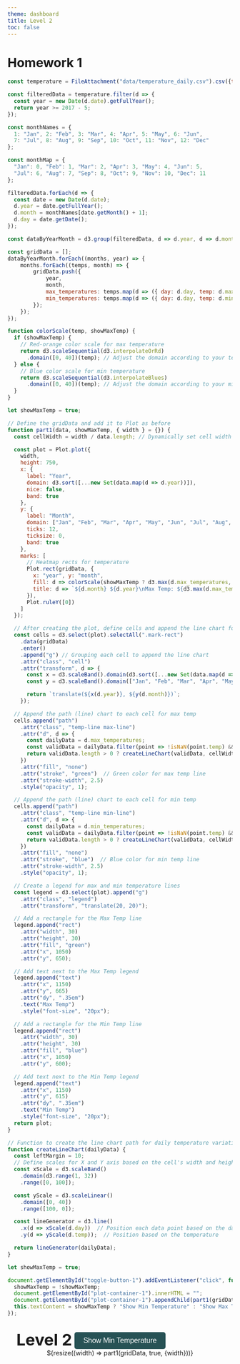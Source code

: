 ```yaml
---
theme: dashboard
title: Level 2
toc: false
---
```


# Homework 1

<!-- Load and transform the data -->

```js
const temperature = FileAttachment("data/temperature_daily.csv").csv({typed: true});
```

```js
const filteredData = temperature.filter(d => {
  const year = new Date(d.date).getFullYear();
  return year >= 2017 - 5;
});
```

```js
const monthNames = {
  1: "Jan", 2: "Feb", 3: "Mar", 4: "Apr", 5: "May", 6: "Jun",
  7: "Jul", 8: "Aug", 9: "Sep", 10: "Oct", 11: "Nov", 12: "Dec"
};

const monthMap = {
  "Jan": 0, "Feb": 1, "Mar": 2, "Apr": 3, "May": 4, "Jun": 5,
  "Jul": 6, "Aug": 7, "Sep": 8, "Oct": 9, "Nov": 10, "Dec": 11
};

filteredData.forEach(d => {
  const date = new Date(d.date);
  d.year = date.getFullYear();
  d.month = monthNames[date.getMonth() + 1];
  d.day = date.getDate();
});
```

```js
const dataByYearMonth = d3.group(filteredData, d => d.year, d => d.month);
```

```js
const gridData = [];
dataByYearMonth.forEach((months, year) => {
    months.forEach((temps, month) => {
        gridData.push({ 
            year, 
            month, 
            max_temperatures: temps.map(d => ({ day: d.day, temp: d.max_temperature })),
            min_temperatures: temps.map(d => ({ day: d.day, temp: d.min_temperature }))
        });
    });
});
```

```js
function colorScale(temp, showMaxTemp) {
  if (showMaxTemp) {
    // Red-orange color scale for max temperature
    return d3.scaleSequential(d3.interpolateOrRd)
      .domain([0, 40])(temp); // Adjust the domain according to your temperature range
  } else {
    // Blue color scale for min temperature
    return d3.scaleSequential(d3.interpolateBlues)
      .domain([0, 40])(temp); // Adjust the domain according to your min temperature range
  }
}
```

```js
let showMaxTemp = true;
```

```js
// Define the gridData and add it to Plot as before
function part1(data, showMaxTemp, { width } = {}) {
  const cellWidth = width / data.length; // Dynamically set cell width based on grid size

  const plot = Plot.plot({
    width,
    height: 750,
    x: {
      label: "Year",
      domain: d3.sort([...new Set(data.map(d => d.year))]),
      nice: false,
      band: true
    },
    y: {
      label: "Month",
      domain: ["Jan", "Feb", "Mar", "Apr", "May", "Jun", "Jul", "Aug", "Sep", "Oct", "Nov", "Dec"],
      ticks: 12,
      ticksize: 0,
      band: true
    },
    marks: [
      // Heatmap rects for temperature
      Plot.rect(gridData, {
        x: "year", y: "month",
        fill: d => colorScale(showMaxTemp ? d3.max(d.max_temperatures, t => t.temp) : d3.min(d.min_temperatures, t => t.temp), showMaxTemp),
        title: d => `${d.month} ${d.year}\nMax Temp: ${d3.max(d.max_temperatures, t => t.temp)}°C\nMin Temp: ${d3.min(d.min_temperatures, t => t.temp)}°C`,
      }),
      Plot.ruleY([0])
    ]
  });

  // After creating the plot, define cells and append the line chart for daily temperature variation
  const cells = d3.select(plot).selectAll(".mark-rect")
    .data(gridData)
    .enter()
    .append("g") // Grouping each cell to append the line chart
    .attr("class", "cell")
    .attr("transform", d => {
      const x = d3.scaleBand().domain(d3.sort([...new Set(data.map(d => d.year))])).range([0, width]);
      const y = d3.scaleBand().domain(["Jan", "Feb", "Mar", "Apr", "May", "Jun", "Jul", "Aug", "Sep", "Oct", "Nov", "Dec"]).range([0, 700]);

      return `translate(${x(d.year)}, ${y(d.month)})`;
    });

  // Append the path (line) chart to each cell for max temp
  cells.append("path")
    .attr("class", "temp-line max-line")
    .attr("d", d => {
      const dailyData = d.max_temperatures;
      const validData = dailyData.filter(point => !isNaN(point.temp) && !isNaN(point.day));
      return validData.length > 0 ? createLineChart(validData, cellWidth) : null;
    })
    .attr("fill", "none")
    .attr("stroke", "green")  // Green color for max temp line
    .attr("stroke-width", 2.5)
    .style("opacity", 1);

  // Append the path (line) chart to each cell for min temp
  cells.append("path")
    .attr("class", "temp-line min-line")
    .attr("d", d => {
      const dailyData = d.min_temperatures;
      const validData = dailyData.filter(point => !isNaN(point.temp) && !isNaN(point.day));
      return validData.length > 0 ? createLineChart(validData, cellWidth) : null;
    })
    .attr("fill", "none")
    .attr("stroke", "blue")  // Blue color for min temp line
    .attr("stroke-width", 2.5)
    .style("opacity", 1);

  // Create a legend for max and min temperature lines
  const legend = d3.select(plot).append("g")
    .attr("class", "legend")
    .attr("transform", "translate(20, 20)"); 

  // Add a rectangle for the Max Temp line
  legend.append("rect")
    .attr("width", 30)
    .attr("height", 30)
    .attr("fill", "green")
    .attr("x", 1050)
    .attr("y", 650);

  // Add text next to the Max Temp legend
  legend.append("text")
    .attr("x", 1150)
    .attr("y", 665)
    .attr("dy", ".35em")
    .text("Max Temp")
    .style("font-size", "20px");

  // Add a rectangle for the Min Temp line
  legend.append("rect")
    .attr("width", 30)
    .attr("height", 30)
    .attr("fill", "blue")
    .attr("x", 1050)
    .attr("y", 600);

  // Add text next to the Min Temp legend
  legend.append("text")
    .attr("x", 1150)
    .attr("y", 615)
    .attr("dy", ".35em")
    .text("Min Temp")
    .style("font-size", "20px");
  return plot;
}

// Function to create the line chart path for daily temperature variation
function createLineChart(dailyData) {
  const leftMargin = 10;
  // Define scales for X and Y axis based on the cell's width and height
  const xScale = d3.scaleBand()
    .domain(d3.range(1, 32))
    .range([0, 100]); 

  const yScale = d3.scaleLinear()
    .domain([0, 40]) 
    .range([100, 0]); 

  const lineGenerator = d3.line()
    .x(d => xScale(d.day))  // Position each data point based on the day
    .y(d => yScale(d.temp));  // Position based on the temperature

  return lineGenerator(dailyData);
}
```

```js
let showMaxTemp = true;

document.getElementById("toggle-button-1").addEventListener("click", function() {
  showMaxTemp = !showMaxTemp;
  document.getElementById("plot-container-1").innerHTML = "";
  document.getElementById("plot-container-1").appendChild(part1(gridData, showMaxTemp, { width }));
  this.textContent = showMaxTemp ? "Show Min Temperature" : "Show Max Temperature";
});
```

<div class="grid grid-cols-1">
  <div class="card">
    <div class="card-header">
      Level 2
    </div>
    <button class="button" id="toggle-button-1">
      Show Min Temperature
    </button>
    <div id="plot-container-1">
      ${resize((width) => part1(gridData, true, {width}))}
    </div>
  </div>
</div>

<style>
.button {
  padding: 10px 20px;
  background-color:rgb(39, 82, 85); /* Green background */
  color: white; /* White text */
  font-size: 16px; /* Font size */
  border: none; /* No border */
  border-radius: 5px; /* Rounded corners */
  cursor: pointer; /* Pointer cursor on hover */
  transition: background-color 0.3s ease; /* Smooth background color transition */
  margin: 0 auto; /* Center the button horizontally */
  display: block; /* Make the button a block element so it takes up full width */
}

.button:hover {
  background-color:rgb(7, 66, 63); /* Darker green when hovered */
}

.card-header {
  position: absolute;
  top: 10px; 
  left: 10px; 
  font-size: 36px;
  font-weight: bold;
  padding: 5px 10px;
}

.card {
  position: relative; 
  padding: 20px;
  border-radius: 8px;
  text-align: center;
}
</style>